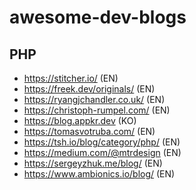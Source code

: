 # awesome-dev-blogs

## PHP
- https://stitcher.io/ (EN)
- https://freek.dev/originals/ (EN)
- https://ryangjchandler.co.uk/ (EN)
- https://christoph-rumpel.com/ (EN)
- https://blog.appkr.dev (KO)
- https://tomasvotruba.com/ (EN)
- https://tsh.io/blog/category/php/ (EN)
- https://medium.com/@mtrdesign (EN)
- https://sergeyzhuk.me/blog/ (EN)
- https://www.ambionics.io/blog/ (EN)
